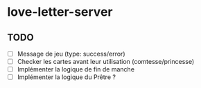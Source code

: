 # love-letter-server

## TODO
- [ ] Message de jeu (type: success/error)
- [ ] Checker les cartes avant leur utilisation (comtesse/princesse)
- [ ] Implémenter la logique de fin de manche
- [ ] Implémenter la logique du Prêtre ?
